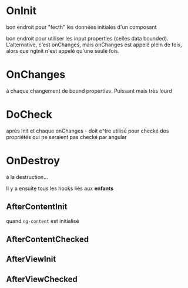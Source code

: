 # OnInit

bon endroit pour "fecth" les données initiales d'un composant

bon endroit pour utiliser les input properties (celles data bounded). L'alternative, c'est onChanges, mais onChanges est appelé plein de fois, alors que ngInit n'est appelé qu'une seule fois.


# OnChanges 

à chaque changement de bound properties. Puissant mais très lourd

# DoCheck

après Init et chaque onChanges - doit e^tre utilisé pour checké des propriétés qui ne seraient pas checké par angular

# OnDestroy

à la destruction...



Il y a ensuite tous les hooks liés aux **enfants**

## AfterContentInit

quand `ng-content` est initialisé

## AfterContentChecked
## AfterViewInit
## AfterViewChecked
